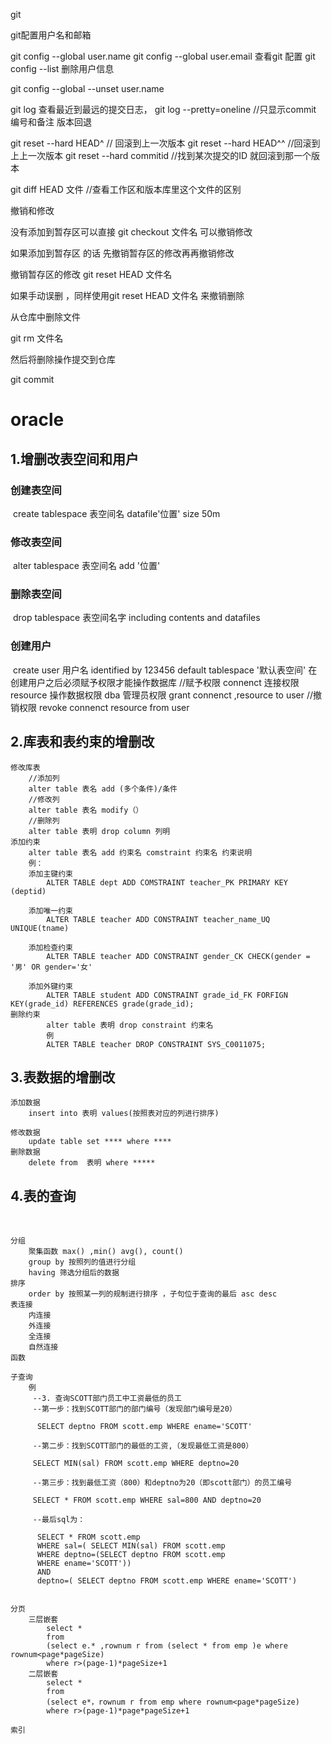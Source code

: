 git

git配置用户名和邮箱

git config --global user.name
git config --global user.email
查看git 配置
git config --list
删除用户信息

git config --global --unset user.name 



git log 查看最近到最远的提交日志，
git log --pretty=oneline //只显示commit 编号和备注
版本回退

git reset --hard HEAD^ // 回滚到上一次版本
git reset --hard HEAD^^ //回滚到上上一次版本	
git reset --hard commitid //找到某次提交的ID 就回滚到那一个版本


git diff HEAD 文件 //查看工作区和版本库里这个文件的区别

撤销和修改

没有添加到暂存区可以直接 git checkout 文件名 可以撤销修改

如果添加到暂存区 的话 先撤销暂存区的修改再再撤销修改

撤销暂存区的修改 git reset HEAD 文件名

如果手动误删 ，同样使用git reset HEAD  文件名 来撤销删除


从仓库中删除文件

git rm 文件名

然后将删除操作提交到仓库

git commit



# oracle 

## 1.增删改表空间和用户

### 	创建表空间

​		create tablespace 表空间名 
		datafile'位置'
		size 50m

### 	修改表空间	

​		alter tablespace 表空间名 add '位置'

### 	删除表空间

​		drop tablespace 表空间名字 including contents and datafiles

### 	创建用户

​		create user 用户名
		identified by 123456
		default tablespace '默认表空间'
		在创建用户之后必须赋予权限才能操作数据库
		//赋予权限  connenct 连接权限 resource 操作数据权限 dba 管理员权限
		grant connenct ,resource to user
		//撤销权限
		revoke connenct resource from user
	

## 2.库表和表约束的增删改

	修改库表
		//添加列
		alter table 表名 add (多个条件)/条件
		//修改列
		alter table 表名 modify（）
		//删除列
		alter table 表明 drop column 列明
	添加约束
		alter table 表名 add 约束名 comstraint 约束名 约束说明
		例：
		添加主键约束
			ALTER TABLE dept ADD COMSTRAINT teacher_PK PRIMARY KEY (deptid)
		
		添加唯一约束
			ALTER TABLE teacher ADD CONSTRAINT teacher_name_UQ UNIQUE(tname)
		
		添加检查约束
			ALTER TABLE teacher ADD CONSTRAINT gender_CK CHECK(gender = '男' OR gender='女'
			
		添加外键约束
			ALTER TABLE student ADD CONSTRAINT grade_id_FK FORFIGN KEY(grade_id) REFERENCES grade(grade_id);
	删除约束
			alter table 表明 drop constraint 约束名
			例
			ALTER TABLE teacher DROP CONSTRAINT SYS_C0011075;

## 3.表数据的增删改

	添加数据
		insert into 表明 values(按照表对应的列进行排序)
		
	修改数据
		update table set **** where ****
	删除数据
		delete from  表明 where *****
## 4.表的查询

​		

	分组
		聚集函数 max() ,min() avg(), count()
		group by 按照列的值进行分组
		having 筛选分组后的数据
	排序
		order by 按照某一列的规制进行排序 ，子句位于查询的最后 asc desc
	表连接
		内连接
		外连接
		全连接
		自然连接
	函数
		
	子查询
		例
		 --3. 查询SCOTT部门员工中工资最低的员工
		 --第一步：找到SCOTT部门的部门编号（发现部门编号是20）
		 
		  SELECT deptno FROM scott.emp WHERE ename='SCOTT'
		  
		 --第二步：找到SCOTT部门的最低的工资,（发现最低工资是800）
		 
		 SELECT MIN(sal) FROM scott.emp WHERE deptno=20
		 
		 --第三步：找到最低工资（800）和deptno为20（即scott部门）的员工编号
		 
		 SELECT * FROM scott.emp WHERE sal=800 AND deptno=20
		 
		 --最后sql为：
		 
		  SELECT * FROM scott.emp
		  WHERE sal=( SELECT MIN(sal) FROM scott.emp 
		  WHERE deptno=(SELECT deptno FROM scott.emp 
		  WHERE ename='SCOTT')) 
		  AND
		  deptno=( SELECT deptno FROM scott.emp WHERE ename='SCOTT')


	分页
		三层嵌套
			select * 
			from 
			(select e.* ,rownum r from (select * from emp )e where rownum<page*pageSize)
			where r>(page-1)*pageSize+1
		二层嵌套
			select * 
			from
			(select e*，rownum r from emp where rownum<page*pageSize)
			where r>(page-1)*page*pageSize+1
	
	索引
